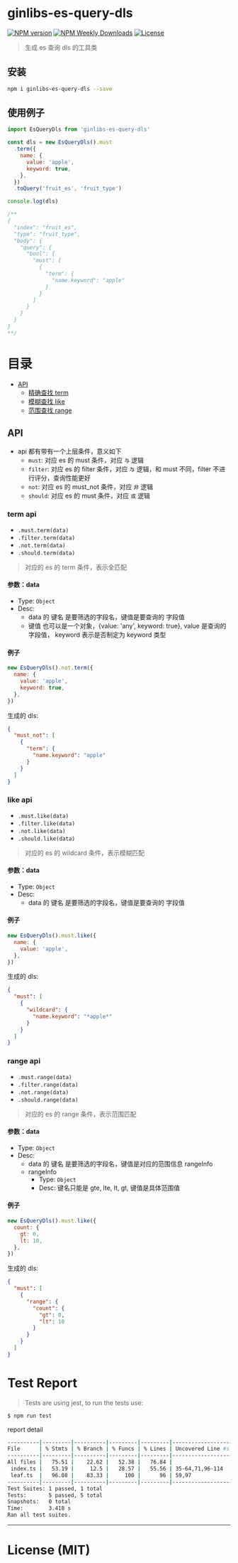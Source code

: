 # ginlibs-es-query-dls

[![NPM version](https://badgen.net/npm/v/ginlibs-es-query-dls)](https://www.npmjs.com/package/ginlibs-es-query-dls)
[![NPM Weekly Downloads](https://badgen.net/npm/dw/ginlibs-es-query-dls)](https://www.npmjs.com/package/ginlibs-es-query-dls)
[![License](https://badgen.net/npm/license/ginlibs-es-query-dls)](https://www.npmjs.com/package/ginlibs-es-query-dls)

> 生成 es 查询 dls 的工具类

## 安装

```sh
npm i ginlibs-es-query-dls --save
```

## 使用例子

```js
import EsQueryDls from 'ginlibs-es-query-dls'

const dls = new EsQueryDls().must
  .term({
    name: {
      value: 'apple',
      keyword: true,
    },
  })
  .toQuery('fruit_es', 'fruit_type')

console.log(dls)

/**
{
  "index": "fruit_es",
  "type": "fruit_type",
  "body": {
    "query": {
      "bool": {
        "must": [
          {
            "term": {
              "name.keyword": "apple"
            }
          }
        ]
      }
    }
  }
}
**/
```

# 目录

<!-- TOC -->

- [API](#api)
  - [精确查找 term](#term-api)
  - [模糊查找 like](#like-api)
  - [范围查找 range](#range-api)

## API

- api 都有带有一个上层条件，意义如下
  - `must`: 对应 es 的 must 条件，对应 `与` 逻辑
  - `filter`: 对应 es 的 filter 条件，对应 `与` 逻辑，和 must 不同，filter 不进行评分，查询性能更好
  - `not`: 对应 es 的 must_not 条件，对应 `非` 逻辑
  - `should`: 对应 es 的 must 条件，对应 `或` 逻辑

### term api

- `.must.term(data)`
- `.filter.term(data)`
- `.not.term(data)`
- `.should.term(data)`

> 对应的 es 的 term 条件，表示全匹配

#### 参数：data

- Type: `Object`
- Desc:
  - data 的 键名 是要筛选的字段名，键值是要查询的 字段值
  - 键值 也可以是一个对象，{value: 'any', keyword: true}, value 是查询的 字段值， keyword 表示是否制定为 keyword 类型

#### 例子

```js
new EsQueryDls().not.term({
  name: {
    value: 'apple',
    keyword: true,
  },
})
```

生成的 dls:

```json
{
  "must_not": [
    {
      "term": {
        "name.keyword": "apple"
      }
    }
  ]
}
```

### like api

- `.must.like(data)`
- `.filter.like(data)`
- `.not.like(data)`
- `.should.like(data)`

> 对应的 es 的 wildcard 条件，表示模糊匹配

#### 参数：data

- Type: `Object`
- Desc:
  - data 的 键名 是要筛选的字段名，键值是要查询的 字段值

#### 例子

```js
new EsQueryDls().must.like({
  name: {
    value: 'apple',
  },
})
```

生成的 dls:

```json
{
  "must": [
    {
      "wildcard": {
        "name.keyword": "*apple*"
      }
    }
  ]
}
```

### range api

- `.must.range(data)`
- `.filter.range(data)`
- `.not.range(data)`
- `.should.range(data)`

> 对应的 es 的 range 条件，表示范围匹配

#### 参数：data

- Type: `Object`
- Desc:
  - data 的 键名 是要筛选的字段名，键值是对应的范围信息 rangeInfo
  - rangeInfo
    - Type: `Object`
    - Desc: 键名只能是 gte, lte, lt, gt, 键值是具体范围值

#### 例子

```js
new EsQueryDls().must.like({
  count: {
    gt: 0,
    lt: 10,
  },
})
```

生成的 dls:

```json
{
  "must": [
    {
      "range": {
        "count": {
          "gt": 0,
          "lt": 10
        }
      }
    }
  ]
}
```

# Test Report

> Tests are using jest, to run the tests use:

```sh
$ npm run test
```

report detail

```sh
----------|---------|----------|---------|---------|-------------------
File      | % Stmts | % Branch | % Funcs | % Lines | Uncovered Line #s
----------|---------|----------|---------|---------|-------------------
All files |   75.51 |    22.62 |   52.38 |   76.84 |
 index.ts |   53.19 |     12.5 |   28.57 |   55.56 | 35-64,71,96-114
 leaf.ts  |   96.08 |    83.33 |     100 |      96 | 59,97
----------|---------|----------|---------|---------|-------------------
Test Suites: 1 passed, 1 total
Tests:       5 passed, 5 total
Snapshots:   0 total
Time:        3.418 s
Ran all test suites.
```

---

# License (MIT)
